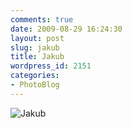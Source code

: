 ```yaml
---
comments: true
date: 2009-08-29 16:24:30
layout: post
slug: jakub
title: Jakub
wordpress_id: 2151
categories:
- PhotoBlog
---
```


![Jakub](http://ryanfitzer.com/main/wp-content/uploads/2009/08/summer-party3.jpg)
